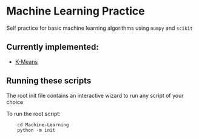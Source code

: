 # Machine Learning Practice
Self practice for basic machine learning algorithms using
`numpy` and `scikit`

## Currently implemented:
* [K-Means](code/Kmeans.py)

## Running these scripts
The root init file contains an interactive wizard to
run any script of your choice

To run the root script:

        cd Machine-Learning
        python -m init